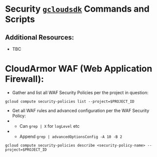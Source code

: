 # Security [`gcloudsdk`](https://cloud.google.com/sdk/) Commands and Scripts

## Additional Resources:

- TBC

# **CloudArmor WAF (Web Application Firewall)**:

- Gather and list all WAF Security Policies per the project in question:

`gcloud compute security-policies list --project=$PROJECT_ID`

- Get all WAF rules and advanced configuration per the WAF Security Policy:
- - Can `grep | X` for `logLevel` etc
- - Append `grep | advancedOptionsConfig -A 10 -B 2`

`gcloud compute security-policies describe <security-policy-name> --project=$PROJECT_ID`
